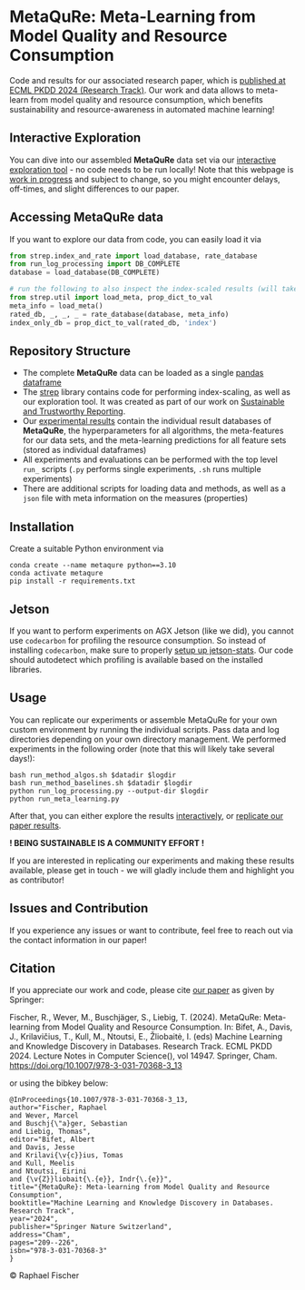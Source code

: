 # MetaQuRe: Meta-Learning from Model Quality and Resource Consumption

Code and results for our associated research paper, which is [published at ECML PKDD 2024 (Research Track)](https://link.springer.com/chapter/10.1007/978-3-031-70368-3_13). Our work and data allows to meta-learn from model quality and resource consumption, which benefits sustainability and resource-awareness in automated machine learning!

## Interactive Exploration
You can dive into our assembled **MetaQuRe** data set via our [interactive exploration tool](https://strep.onrender.com/?database=MetaQuRe) - no code needs to be run locally!
Note that this webpage is [work in progress](https://github.com/raphischer/strep) and subject to change, so you might encounter delays, off-times, and slight differences to our paper.

## Accessing **MetaQuRe** data
If you want to explore our data from code, you can easily load it via
```python
from strep.index_and_rate import load_database, rate_database
from run_log_processing import DB_COMPLETE
database = load_database(DB_COMPLETE)

# run the following to also inspect the index-scaled results (will take some time, faster version in progress)
from strep.util import load_meta, prop_dict_to_val
meta_info = load_meta()
rated_db, _, _, _ = rate_database(database, meta_info)
index_only_db = prop_dict_to_val(rated_db, 'index')
```

## Repository Structure
- The complete **MetaQuRe** data can be loaded as a single [pandas dataframe](./exp_results/databases/metaqure.pkl)
- The [strep](./strep) library contains code for performing index-scaling, as well as our exploration tool. It was created as part of our work on [Sustainable and Trustworthy Reporting](https://github.com/raphischer/strep).
- Our [experimental results](./exp_results) contain the individual result databases of **MetaQuRe**, the hyperparameters for all algorithms, the meta-features for our data sets, and the meta-learning predictions for all feature sets (stored as individual dataframes)
- All experiments and evaluations can be performed with the top level `run_` scripts (`.py` performs single experiments, `.sh` runs multiple experiments)
- There are additional scripts for loading data and methods, as well as a `json` file with meta information on the measures (properties)

## Installation
Create a suitable Python environment via

```
conda create --name metaqure python==3.10
conda activate metaqure
pip install -r requirements.txt
```

## Jetson
If you want to perform experiments on AGX Jetson (like we did), you cannot use `codecarbon` for profiling the resource consumption. So instead of installing `codecarbon`, make sure to properly [setup up jetson-stats](https://github.com/rbonghi/jetson_stats). Our code should autodetect which profiling is available based on the installed libraries.

## Usage
You can replicate our experiments or assemble MetaQuRe for your own custom environment by running the individual scripts. Pass data and log directories depending on your own directory management. We performed experiments in the following order (note that this will likely take several days!):
```
bash run_method_algos.sh $datadir $logdir
bash run_method_baselines.sh $datadir $logdir
python run_log_processing.py --output-dir $logdir
python run_meta_learning.py
```
After that, you can either explore the results [interactively](./eval_interactive.py), or [replicate our paper results](./eval_paper_results.py).

**! BEING SUSTAINABLE IS A COMMUNITY EFFORT !**

If you are interested in replicating our experiments and making these results available, please get in touch - we will gladly include them and highlight you as contributor!


## Issues and Contribution
If you experience any issues or want to contribute, feel free to reach out via the contact information in our paper!

## Citation
If you appreciate our work and code, please cite [our paper](https://link.springer.com/chapter/10.1007/978-3-031-70368-3_13) as given by Springer:

Fischer, R., Wever, M., Buschjäger, S., Liebig, T. (2024). MetaQuRe: Meta-learning from Model Quality and Resource Consumption. In: Bifet, A., Davis, J., Krilavičius, T., Kull, M., Ntoutsi, E., Žliobaitė, I. (eds) Machine Learning and Knowledge Discovery in Databases. Research Track. ECML PKDD 2024. Lecture Notes in Computer Science(), vol 14947. Springer, Cham. https://doi.org/10.1007/978-3-031-70368-3_13

or using the bibkey below:
```
@InProceedings{10.1007/978-3-031-70368-3_13,
author="Fischer, Raphael
and Wever, Marcel
and Buschj{\"a}ger, Sebastian
and Liebig, Thomas",
editor="Bifet, Albert
and Davis, Jesse
and Krilavi{\v{c}}ius, Tomas
and Kull, Meelis
and Ntoutsi, Eirini
and {\v{Z}}liobait{\.{e}}, Indr{\.{e}}",
title="{MetaQuRe}: Meta-learning from Model Quality and Resource Consumption",
booktitle="Machine Learning and Knowledge Discovery in Databases. Research Track",
year="2024",
publisher="Springer Nature Switzerland",
address="Cham",
pages="209--226",
isbn="978-3-031-70368-3"
}
```

© Raphael Fischer

